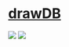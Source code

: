 # [drawDB](https://github.com/drawdb-io/drawdb)

![](https://img.shields.io/github/license/drawdb-io/drawdb?style=flat-square) ![](https://img.shields.io/github/last-commit/scillidan/drawdb/main?label=last%20commit%20(fork)&style=flat-square)